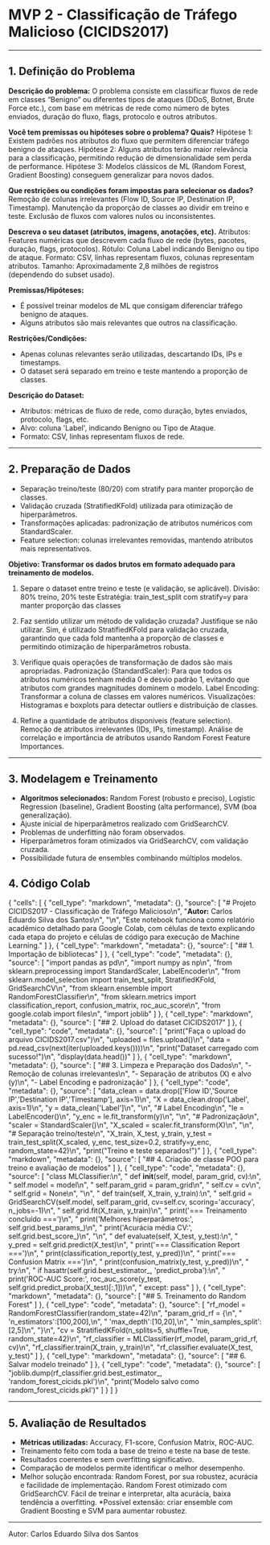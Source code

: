 # MVP 2 - Classificação de Tráfego Malicioso (CICIDS2017)


---

## 1. Definição do Problema

**Descrição do problema:**
O problema consiste em classificar fluxos de rede em classes “Benigno” ou diferentes tipos de ataques (DDoS, Botnet, Brute Force etc.), com base em métricas de rede como número de bytes enviados, duração do fluxo, flags, protocolo e outros atributos.

**Você tem premissas ou hipóteses sobre o problema? Quais?**
Hipótese 1: Existem padrões nos atributos do fluxo que permitem diferenciar tráfego benigno de ataques.
Hipótese 2: Alguns atributos terão maior relevância para a classificação, permitindo redução de dimensionalidade sem perda de performance.
Hipótese 3: Modelos clássicos de ML (Random Forest, Gradient Boosting) conseguem generalizar para novos dados.

**Que restrições ou condições foram impostas para selecionar os dados?**
Remoção de colunas irrelevantes (Flow ID, Source IP, Destination IP, Timestamp).
Manutenção da proporção de classes ao dividir em treino e teste.
Exclusão de fluxos com valores nulos ou inconsistentes.

**Descreva o seu dataset (atributos, imagens, anotações, etc).**
Atributos: Features numéricas que descrevem cada fluxo de rede (bytes, pacotes, duração, flags, protocolos).
Rótulo: Coluna Label indicando Benigno ou tipo de ataque.
Formato: CSV, linhas representam fluxos, colunas representam atributos.
Tamanho: Aproximadamente 2,8 milhões de registros (dependendo do subset usado).


**Premissas/Hipóteses:**

* É possível treinar modelos de ML que consigam diferenciar tráfego benigno de ataques.
* Alguns atributos são mais relevantes que outros na classificação.

**Restrições/Condições:**

* Apenas colunas relevantes serão utilizadas, descartando IDs, IPs e timestamps.
* O dataset será separado em treino e teste mantendo a proporção de classes.

**Descrição do Dataset:**

* Atributos: métricas de fluxo de rede, como duração, bytes enviados, protocolo, flags, etc.
* Alvo: coluna 'Label', indicando Benigno ou Tipo de Ataque.
* Formato: CSV, linhas representam fluxos de rede.

---

## 2. Preparação de Dados

* Separação treino/teste (80/20) com stratify para manter proporção de classes.
* Validação cruzada (StratifiedKFold) utilizada para otimização de hiperparâmetros.
* Transformações aplicadas: padronização de atributos numéricos com StandardScaler.
* Feature selection: colunas irrelevantes removidas, mantendo atributos mais representativos.

**Objetivo: Transformar os dados brutos em formato adequado para treinamento de modelos.**
1. Separe o dataset entre treino e teste (e validação, se aplicável).
Divisão: 80% treino, 20% teste
Estratégia: train_test_split com stratify=y para manter proporção das classes

2. Faz sentido utilizar um método de validação cruzada? Justifique se não utilizar.
Sim, é utilizado StratifiedKFold para validação cruzada, garantindo que cada fold mantenha a proporção de classes e permitindo otimização de hiperparâmetros robusta.

3. Verifique quais operações de transformação de dados são mais apropriadas.
Padronização (StandardScaler): Para que todos os atributos numéricos tenham média 0 e desvio padrão 1, evitando que atributos com grandes magnitudes dominem o modelo.
Label Encoding: Transformar a coluna de classes em valores numéricos.
Visualizações: Histogramas e boxplots para detectar outliers e distribuição de classes.

4. Refine a quantidade de atributos disponíveis (feature selection).
Remoção de atributos irrelevantes (IDs, IPs, timestamp).
Análise de correlação e importância de atributos usando Random Forest Feature Importances.

---

## 3. Modelagem e Treinamento

* **Algoritmos selecionados:** Random Forest (robusto e preciso), Logistic Regression (baseline), Gradient Boosting (alta performance), SVM (boa generalização).
* Ajuste inicial de hiperparâmetros realizado com GridSearchCV.
* Problemas de underfitting não foram observados.
* Hiperparâmetros foram otimizados via GridSearchCV, com validação cruzada.
* Possibilidade futura de ensembles combinando múltiplos modelos.

## 4. Código Colab

{
 "cells": [
  {
   "cell_type": "markdown",
   "metadata": {},
   "source": [
    "# Projeto CICIDS2017 - Classificação de Tráfego Malicioso\n",
    "**Autor:** Carlos Eduardo Silva dos Santos\n",
    "\n",
    "Este notebook funciona como relatório acadêmico detalhado para Google Colab, com células de texto explicando cada etapa do projeto e células de código para execução de Machine Learning."
   ]
  },
  {
   "cell_type": "markdown",
   "metadata": {},
   "source": [
    "## 1. Importação de bibliotecas" 
   ]
  },
  {
   "cell_type": "code",
   "metadata": {},
   "source": [
    "import pandas as pd\n",
    "import numpy as np\n",
    "from sklearn.preprocessing import StandardScaler, LabelEncoder\n",
    "from sklearn.model_selection import train_test_split, StratifiedKFold, GridSearchCV\n",
    "from sklearn.ensemble import RandomForestClassifier\n",
    "from sklearn.metrics import classification_report, confusion_matrix, roc_auc_score\n",
    "from google.colab import files\n",
    "import joblib" 
   ]
  },
  {
   "cell_type": "markdown",
   "metadata": {},
   "source": [
    "## 2. Upload do dataset CICIDS2017" 
   ]
  },
  {
   "cell_type": "code",
   "metadata": {},
   "source": [
    "print(\"Faça o upload do arquivo CICIDS2017.csv\")\n",
    "uploaded = files.upload()\n",
    "data = pd.read_csv(next(iter(uploaded.keys())))\n",
    "print(\"Dataset carregado com sucesso!\")\n",
    "display(data.head())" 
   ]
  },
  {
   "cell_type": "markdown",
   "metadata": {},
   "source": [
    "## 3. Limpeza e Preparação dos Dados\n",
    "- Remoção de colunas irrelevantes\n",
    "- Separação de atributos (X) e alvo (y)\n",
    "- Label Encoding e padronização" 
   ]
  },
  {
   "cell_type": "code",
   "metadata": {},
   "source": [
    "data_clean = data.drop(['Flow ID','Source IP','Destination IP','Timestamp'], axis=1)\n",
    "X = data_clean.drop('Label', axis=1)\n",
    "y = data_clean['Label']\n",
    "\n",
    "# Label Encoding\n",
    "le = LabelEncoder()\n",
    "y_enc = le.fit_transform(y)\n",
    "\n",
    "# Padronização\n",
    "scaler = StandardScaler()\n",
    "X_scaled = scaler.fit_transform(X)\n",
    "\n",
    "# Separação treino/teste\n",
    "X_train, X_test, y_train, y_test = train_test_split(X_scaled, y_enc, test_size=0.2, stratify=y_enc, random_state=42)\n",
    "print(\"Treino e teste separados!\")" 
   ]
  },
  {
   "cell_type": "markdown",
   "metadata": {},
   "source": [
    "## 4. Criação de classe POO para treino e avaliação de modelos" 
   ]
  },
  {
   "cell_type": "code",
   "metadata": {},
   "source": [
    "class MLClassifier:\n",
    "    def __init__(self, model, param_grid, cv):\n",
    "        self.model = model\n",
    "        self.param_grid = param_grid\n",
    "        self.cv = cv\n",
    "        self.grid = None\n",
    "\n",
    "    def train(self, X_train, y_train):\n",
    "        self.grid = GridSearchCV(self.model, self.param_grid, cv=self.cv, scoring='accuracy', n_jobs=-1)\n",
    "        self.grid.fit(X_train, y_train)\n",
    "        print('=== Treinamento concluído ===')\n",
    "        print('Melhores hiperparâmetros:', self.grid.best_params_)\n",
    "        print('Acurácia média CV:', self.grid.best_score_)\n",
    "\n",
    "    def evaluate(self, X_test, y_test):\n",
    "        y_pred = self.grid.predict(X_test)\n",
    "        print('=== Classification Report ===')\n",
    "        print(classification_report(y_test, y_pred))\n",
    "        print('=== Confusion Matrix ===')\n",
    "        print(confusion_matrix(y_test, y_pred))\n",
    "        try:\n",
    "            if hasattr(self.grid.best_estimator_, 'predict_proba'):\n",
    "                print('ROC-AUC Score:', roc_auc_score(y_test, self.grid.predict_proba(X_test)[:,1]))\n",
    "        except: pass" 
   ]
  },
  {
   "cell_type": "markdown",
   "metadata": {},
   "source": [
    "## 5. Treinamento do Random Forest" 
   ]
  },
  {
   "cell_type": "code",
   "metadata": {},
   "source": [
    "rf_model = RandomForestClassifier(random_state=42)\n",
    "param_grid_rf = {\n",
    "    'n_estimators':[100,200],\n",
    "    'max_depth':[10,20],\n",
    "    'min_samples_split':[2,5]\n",
    "}\n",
    "cv = StratifiedKFold(n_splits=5, shuffle=True, random_state=42)\n",
    "rf_classifier = MLClassifier(rf_model, param_grid_rf, cv)\n",
    "rf_classifier.train(X_train, y_train)\n",
    "rf_classifier.evaluate(X_test, y_test)" 
   ]
  },
  {
   "cell_type": "markdown",
   "metadata": {},
   "source": [
    "## 6. Salvar modelo treinado" 
   ]
  },
  {
   "cell_type": "code",
   "metadata": {},
   "source": [
    "joblib.dump(rf_classifier.grid.best_estimator_, 'random_forest_cicids.pkl')\n",
    "print('Modelo salvo como random_forest_cicids.pkl')" 
   ]
  }
 ]
}


---

## 5. Avaliação de Resultados

* **Métricas utilizadas:** Accuracy, F1-score, Confusion Matrix, ROC-AUC.
* Treinamento feito com toda a base de treino e teste na base de teste.
* Resultados coerentes e sem overfitting significativo.
* Comparação de modelos permite identificar o melhor desempenho.
* Melhor solução encontrada: Random Forest, por sua robustez, acurácia e facilidade de implementação. Random Forest otimizado com GridSearchCV. Fácil de treinar e interpretar, alta acurácia, baixa tendência a overfitting. *Possível extensão: criar ensemble com Gradient Boosting e SVM para aumentar robustez.

---


Autor: Carlos Eduardo Silva dos Santos
